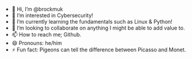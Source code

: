 - 👋 Hi, I’m @brockmuk
- 👀 I’m interested in Cybersecurity!
- 🌱 I’m currently learning the fundamentals such as Linux & Python!
- 💞️ I’m looking to collaborate on anything I might be able to add value to.
- 📫 How to reach me; Github.
- 😄 Pronouns: he/him
- ⚡ Fun fact: Pigeons can tell the difference between Picasso and Monet. 

<!---
brockmuk/brockmuk is a ✨ special ✨ repository because its `README.md` (this file) appears on your GitHub profile.
You can click the Preview link to take a look at your changes.
--->
